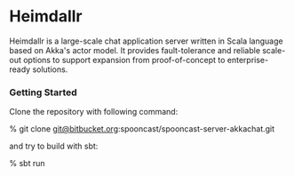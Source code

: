 # Heimdallr #

Heimdallr is a large-scale chat application server written in Scala language based on Akka's actor model. It provides fault-tolerance and reliable scale-out options to support expansion from proof-of-concept to enterprise-ready solutions. 

### Getting Started ###

Clone the repository with following command:

% git clone git@bitbucket.org:spooncast/spooncast-server-akkachat.git

and try to build with sbt:

% sbt run